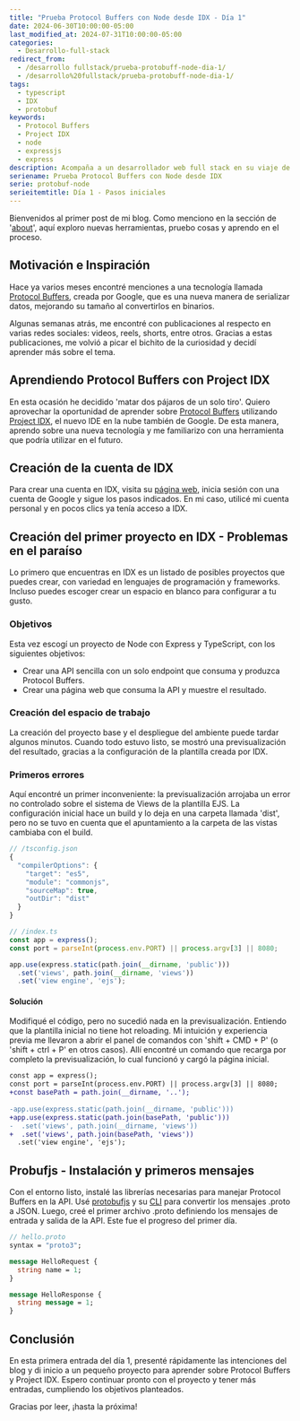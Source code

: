 ```yaml
---
title: "Prueba Protocol Buffers con Node desde IDX - Día 1"
date: 2024-06-30T10:00:00-05:00
last_modified_at: 2024-07-31T10:00:00-05:00
categories:
  - Desarrollo-full-stack
redirect_from:
  - /desarrollo fullstack/prueba-protobuff-node-dia-1/
  - /desarrollo%20fullstack/prueba-protobuff-node-dia-1/
tags:
  - typescript
  - IDX
  - protobuf
keywords:
  - Protocol Buffers
  - Project IDX
  - node
  - expressjs
  - express
description: Acompaña a un desarrollador web full stack en su viaje de aprendizaje con Protocol Buffers y Project IDX, el IDE en la nube de Google. Descubre cómo crear una API con Node, Express y TypeScript, resolver problemas y explorar nuevas tecnologías en su primer post.
seriename: Prueba Protocol Buffers con Node desde IDX
serie: protobuf-node
serieitemtitle: Día 1 - Pasos iniciales
---
```


Bienvenidos al primer post de mi blog. Como menciono en la sección de '[about](https://joav.github.io/desarrollando-al-desarrollador/about/)', aquí exploro nuevas herramientas, pruebo cosas y aprendo en el proceso.


## Motivación e Inspiración

Hace ya varios meses encontré menciones a una tecnología llamada [Protocol Buffers](https://protobuf.dev/), creada por Google, que es una nueva manera de serializar datos, mejorando su tamaño al convertirlos en binarios.

Algunas semanas atrás, me encontré con publicaciones al respecto en varias redes sociales: videos, reels, shorts, entre otros. Gracias a estas publicaciones, me volvió a picar el bichito de la curiosidad y decidí aprender más sobre el tema.


## Aprendiendo Protocol Buffers con Project IDX

En esta ocasión he decidido 'matar dos pájaros de un solo tiro'. Quiero aprovechar la oportunidad de aprender sobre [Protocol Buffers](https://protobuf.dev/) utilizando [Project IDX](https://idx.dev/), el nuevo IDE en la nube también de Google. De esta manera, aprendo sobre una nueva tecnología y me familiarizo con una herramienta que podría utilizar en el futuro.


## Creación de la cuenta de IDX

Para crear una cuenta en IDX, visita su [página web](https://idx.dev/), inicia sesión con una cuenta de Google y sigue los pasos indicados. En mi caso, utilicé mi cuenta personal y en pocos clics ya tenía acceso a IDX.


## Creación del primer proyecto en IDX - Problemas en el paraíso

Lo primero que encuentras en IDX es un listado de posibles proyectos que puedes crear, con variedad en lenguajes de programación y frameworks. Incluso puedes escoger crear un espacio en blanco para configurar a tu gusto.

### Objetivos

Esta vez escogí un proyecto de Node con Express y TypeScript, con los siguientes objetivos:
* Crear una API sencilla con un solo endpoint que consuma y produzca Protocol Buffers.
* Crear una página web que consuma la API y muestre el resultado.

### Creación del espacio de trabajo

La creación del proyecto base y el despliegue del ambiente puede tardar algunos minutos. Cuando todo estuvo listo, se mostró una previsualización del resultado, gracias a la configuración de la plantilla creada por IDX.

### Primeros errores

Aquí encontré un primer inconveniente: la previsualización arrojaba un error no controlado sobre el sistema de Views de la plantilla EJS. La configuración inicial hace un build y lo deja en una carpeta llamada 'dist', pero no se tuvo en cuenta que el apuntamiento a la carpeta de las vistas cambiaba con el build.

```js
// /tsconfig.json
{
  "compilerOptions": {
    "target": "es5",
    "module": "commonjs",
    "sourceMap": true,
    "outDir": "dist"
  }
}
```

```ts
// /index.ts
const app = express();
const port = parseInt(process.env.PORT) || process.argv[3] || 8080;

app.use(express.static(path.join(__dirname, 'public')))
  .set('views', path.join(__dirname, 'views'))
  .set('view engine', 'ejs');
```

#### Solución

Modifiqué el código, pero no sucedió nada en la previsualización. Entiendo que la plantilla inicial no tiene hot reloading. Mi intuición y experiencia previa me llevaron a abrir el panel de comandos con 'shift + CMD + P' (o 'shift + ctrl + P' en otros casos). Allí encontré un comando que recarga por completo la previsualización, lo cual funcionó y cargó la página inicial.

```diff
const app = express();
const port = parseInt(process.env.PORT) || process.argv[3] || 8080;
+const basePath = path.join(__dirname, '..');
   
-app.use(express.static(path.join(__dirname, 'public')))
+app.use(express.static(path.join(basePath, 'public')))
-  .set('views', path.join(__dirname, 'views'))
+  .set('views', path.join(basePath, 'views'))
  .set('view engine', 'ejs');
```


## Probufjs - Instalación y primeros mensajes

Con el entorno listo, instalé las librerías necesarias para manejar Protocol Buffers en la API. Usé [protobufjs](https://www.npmjs.com/package/protobufjs) y su [CLI](https://www.npmjs.com/package/protobufjs-cli) para convertir los mensajes .proto a JSON. Luego, creé el primer archivo .proto definiendo los mensajes de entrada y salida de la API. Este fue el progreso del primer día.

```proto
// hello.proto
syntax = "proto3";

message HelloRequest {
  string name = 1;
}

message HelloResponse {
  string message = 1;
}
```


## Conclusión

En esta primera entrada del día 1, presenté rápidamente las intenciones del blog y di inicio a un pequeño proyecto para aprender sobre Protocol Buffers y Project IDX. Espero continuar pronto con el proyecto y tener más entradas, cumpliendo los objetivos planteados.

Gracias por leer, ¡hasta la próxima!
